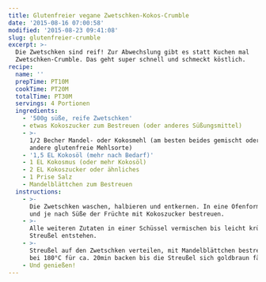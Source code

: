 ```yaml
---
title: Glutenfreier vegane Zwetschken-Kokos-Crumble
date: '2015-08-16 07:00:58'
modified: '2015-08-23 09:41:08'
slug: glutenfreier-crumble
excerpt: >-
  Die Zwetschken sind reif! Zur Abwechslung gibt es statt Kuchen mal
  Zwetschken-Crumble. Das geht super schnell und schmeckt köstlich.
recipe:
  name: ''
  prepTime: PT10M
  cookTime: PT20M
  totalTime: PT30M
  servings: 4 Portionen
  ingredients:
    - '500g süße, reife Zwetschken'
    - etwas Kokoszucker zum Bestreuen (oder anderes Süßungsmittel)
    - >-
      1/2 Becher Mandel- oder Kokosmehl (am besten beides gemischt oder eine
      andere glutenfreie Mehlsorte)
    - '1,5 EL Kokosöl (mehr nach Bedarf)'
    - 1 EL Kokosmus (oder mehr Kokosöl)
    - 2 EL Kokoszucker oder ähnliches
    - 1 Prise Salz
    - Mandelblättchen zum Bestreuen
  instructions:
    - >-
      Die Zwetschken waschen, halbieren und entkernen. In eine Ofenform geben
      und je nach Süße der Früchte mit Kokoszucker bestreuen.
    - >-
      Alle weiteren Zutaten in einer Schüssel vermischen bis leicht krümmelige
      Streußel entstehen.
    - >-
      Streußel auf den Zwetschken verteilen, mit Mandelblättchen bestreuen und
      bei 180°C für ca. 20min backen bis die Streußel sich goldbraun färben.
    - Und genießen!
---
```


